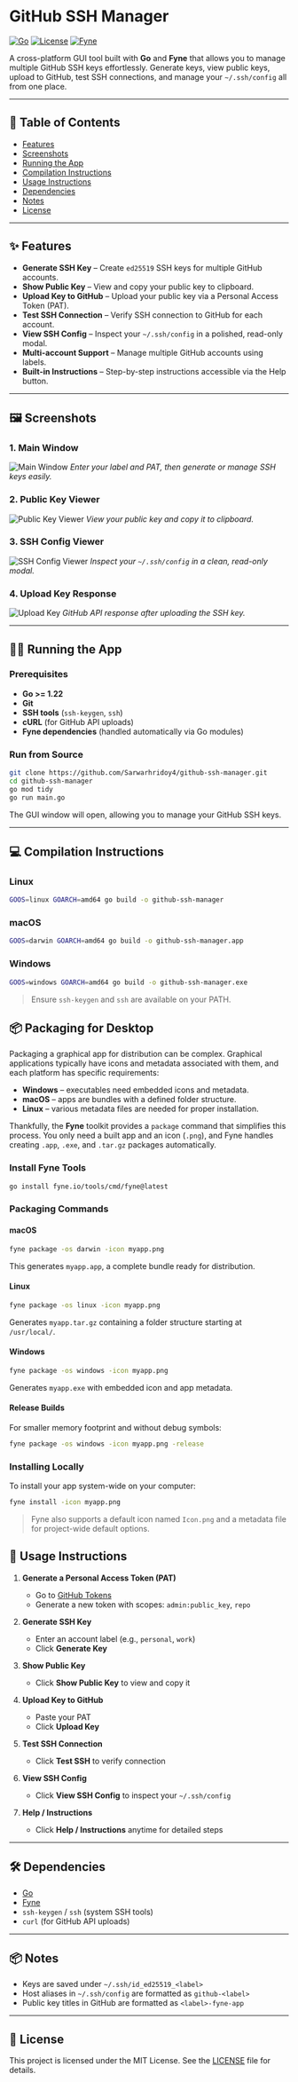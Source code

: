 # GitHub SSH Manager

[![Go](https://img.shields.io/badge/Go-1.22+-00ADD8?logo=go&logoColor=white)](https://golang.org/)
[![License](https://img.shields.io/badge/License-MIT-blue)](LICENSE)
[![Fyne](https://img.shields.io/badge/Fyne-2.4+-orange?logo=go)](https://fyne.io/)

A cross-platform GUI tool built with **Go** and **Fyne** that allows you to manage multiple GitHub SSH keys effortlessly. Generate keys, view public keys, upload to GitHub, test SSH connections, and manage your `~/.ssh/config` all from one place.

---

## 📌 Table of Contents

- [Features](#features)
- [Screenshots](#screenshots)
- [Running the App](#running-the-app)
- [Compilation Instructions](#compilation-instructions)
- [Usage Instructions](#usage-instructions)
- [Dependencies](#dependencies)
- [Notes](#notes)
- [License](#license)

---

## ✨ Features

- **Generate SSH Key** – Create `ed25519` SSH keys for multiple GitHub accounts.
- **Show Public Key** – View and copy your public key to clipboard.
- **Upload Key to GitHub** – Upload your public key via a Personal Access Token (PAT).
- **Test SSH Connection** – Verify SSH connection to GitHub for each account.
- **View SSH Config** – Inspect your `~/.ssh/config` in a polished, read-only modal.
- **Multi-account Support** – Manage multiple GitHub accounts using labels.
- **Built-in Instructions** – Step-by-step instructions accessible via the Help button.

---

## 🖼️ Screenshots

### 1. Main Window

![Main Window](screenshots/main_window.png)
_Enter your label and PAT, then generate or manage SSH keys easily._

### 2. Public Key Viewer

![Public Key Viewer](screenshots/public_key.png)
_View your public key and copy it to clipboard._

### 3. SSH Config Viewer

![SSH Config Viewer](screenshots/ssh_config.png)
_Inspect your `~/.ssh/config` in a clean, read-only modal._

### 4. Upload Key Response

![Upload Key](screenshots/upload_response.png)
_GitHub API response after uploading the SSH key._

---

## 🏃‍♂️ Running the App

### Prerequisites

- **Go >= 1.22**
- **Git**
- **SSH tools** (`ssh-keygen`, `ssh`)
- **cURL** (for GitHub API uploads)
- **Fyne dependencies** (handled automatically via Go modules)

### Run from Source

```bash
git clone https://github.com/Sarwarhridoy4/github-ssh-manager.git
cd github-ssh-manager
go mod tidy
go run main.go
```

The GUI window will open, allowing you to manage your GitHub SSH keys.

---

## 💻 Compilation Instructions

### Linux

```bash
GOOS=linux GOARCH=amd64 go build -o github-ssh-manager
```

### macOS

```bash
GOOS=darwin GOARCH=amd64 go build -o github-ssh-manager.app
```

### Windows

```bash
GOOS=windows GOARCH=amd64 go build -o github-ssh-manager.exe
```

> Ensure `ssh-keygen` and `ssh` are available on your PATH.

## 📦 Packaging for Desktop

Packaging a graphical app for distribution can be complex. Graphical applications typically have icons and metadata associated with them, and each platform has specific requirements:

- **Windows** – executables need embedded icons and metadata.
- **macOS** – apps are bundles with a defined folder structure.
- **Linux** – various metadata files are needed for proper installation.

Thankfully, the **Fyne** toolkit provides a `package` command that simplifies this process. You only need a built app and an icon (`.png`), and Fyne handles creating `.app`, `.exe`, and `.tar.gz` packages automatically.

### Install Fyne Tools

```bash
go install fyne.io/tools/cmd/fyne@latest
```

### Packaging Commands

#### macOS

```bash
fyne package -os darwin -icon myapp.png
```

This generates `myapp.app`, a complete bundle ready for distribution.

#### Linux

```bash
fyne package -os linux -icon myapp.png
```

Generates `myapp.tar.gz` containing a folder structure starting at `/usr/local/`.

#### Windows

```bash
fyne package -os windows -icon myapp.png
```

Generates `myapp.exe` with embedded icon and app metadata.

#### Release Builds

For smaller memory footprint and without debug symbols:

```bash
fyne package -os windows -icon myapp.png -release
```

### Installing Locally

To install your app system-wide on your computer:

```bash
fyne install -icon myapp.png
```

> Fyne also supports a default icon named `Icon.png` and a metadata file for project-wide default options.

## 🔧 Usage Instructions

1. **Generate a Personal Access Token (PAT)**

   - Go to [GitHub Tokens](https://github.com/settings/tokens)
   - Generate a new token with scopes: `admin:public_key`, `repo`

2. **Generate SSH Key**

   - Enter an account label (e.g., `personal`, `work`)
   - Click **Generate Key**

3. **Show Public Key**

   - Click **Show Public Key** to view and copy it

4. **Upload Key to GitHub**

   - Paste your PAT
   - Click **Upload Key**

5. **Test SSH Connection**

   - Click **Test SSH** to verify connection

6. **View SSH Config**

   - Click **View SSH Config** to inspect your `~/.ssh/config`

7. **Help / Instructions**

   - Click **Help / Instructions** anytime for detailed steps

---

## 🛠️ Dependencies

- [Go](https://golang.org/)
- [Fyne](https://fyne.io/)
- `ssh-keygen` / `ssh` (system SSH tools)
- `curl` (for GitHub API uploads)

---

## 📦 Notes

- Keys are saved under `~/.ssh/id_ed25519_<label>`
- Host aliases in `~/.ssh/config` are formatted as `github-<label>`
- Public key titles in GitHub are formatted as `<label>-fyne-app`

---

## 📝 License

This project is licensed under the MIT License. See the [LICENSE](LICENSE) file for details.
